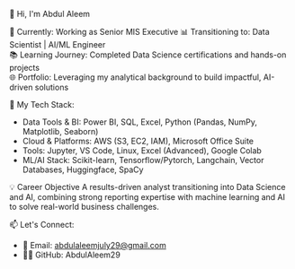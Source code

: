 👋 Hi, I'm Abdul Aleem

🎯 Currently: Working as Senior MIS Executive
📊 Transitioning to: Data Scientist | AI/ML Engineer  
📚 Learning Journey: Completed Data Science certifications and hands-on projects  
🌐 Portfolio: Leveraging my analytical background to build impactful, AI-driven solutions  

🧠 My Tech Stack:
- Data Tools & BI: Power BI, SQL, Excel, Python (Pandas, NumPy, Matplotlib, Seaborn)
- Cloud & Platforms: AWS (S3, EC2, IAM), Microsoft Office Suite
- Tools: Jupyter, VS Code, Linux, Excel (Advanced), Google Colab
- ML/AI Stack: Scikit-learn, Tensorflow/Pytorch, Langchain, Vector Databases, Huggingface, SpaCy

💡 Career Objective
A results-driven analyst transitioning into Data Science and AI, combining strong reporting expertise with machine learning and AI to solve real-world business challenges.

📫 Let's Connect:
- 📧 Email: abdulaleemjuly29@gmail.com
- 👨‍💻 GitHub: AbdulAleem29
